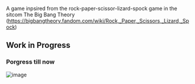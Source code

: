 A game inpsired from the rock-paper-scissor-lizard-spock game in the sitcom The Big Bang Theory (https://bigbangtheory.fandom.com/wiki/Rock,_Paper,_Scissors,_Lizard,_Spock)

## Work in Progress

### Porgress till now
![image](https://user-images.githubusercontent.com/64399367/193884682-14949071-6b48-442a-90f5-980af706f7ca.png)
